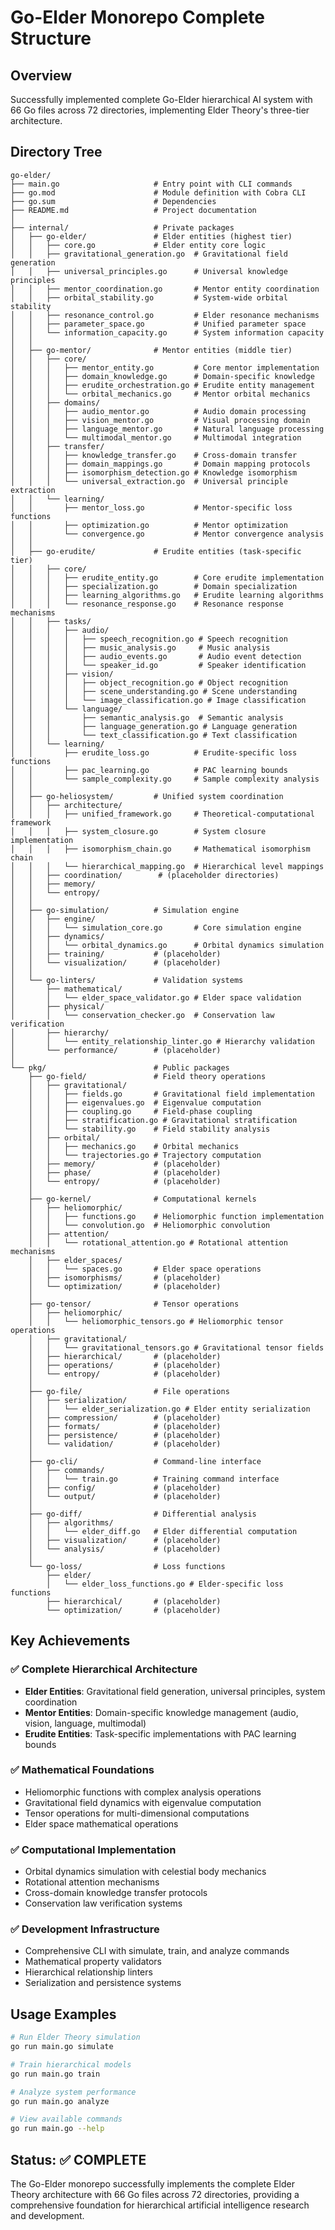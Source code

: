 # Go-Elder Monorepo Complete Structure

## Overview
Successfully implemented complete Go-Elder hierarchical AI system with 66 Go files across 72 directories, implementing Elder Theory's three-tier architecture.

## Directory Tree
```
go-elder/
├── main.go                     # Entry point with CLI commands
├── go.mod                      # Module definition with Cobra CLI
├── go.sum                      # Dependencies
├── README.md                   # Project documentation
│
├── internal/                   # Private packages
│   ├── go-elder/               # Elder entities (highest tier)
│   │   ├── core.go             # Elder entity core logic
│   │   ├── gravitational_generation.go  # Gravitational field generation
│   │   ├── universal_principles.go      # Universal knowledge principles
│   │   ├── mentor_coordination.go       # Mentor entity coordination
│   │   ├── orbital_stability.go         # System-wide orbital stability
│   │   ├── resonance_control.go         # Elder resonance mechanisms
│   │   ├── parameter_space.go           # Unified parameter space
│   │   └── information_capacity.go      # System information capacity
│   │
│   ├── go-mentor/              # Mentor entities (middle tier)
│   │   ├── core/
│   │   │   ├── mentor_entity.go         # Core mentor implementation
│   │   │   ├── domain_knowledge.go      # Domain-specific knowledge
│   │   │   ├── erudite_orchestration.go # Erudite entity management
│   │   │   └── orbital_mechanics.go     # Mentor orbital mechanics
│   │   ├── domains/
│   │   │   ├── audio_mentor.go          # Audio domain processing
│   │   │   ├── vision_mentor.go         # Visual processing domain
│   │   │   ├── language_mentor.go       # Natural language processing
│   │   │   └── multimodal_mentor.go     # Multimodal integration
│   │   ├── transfer/
│   │   │   ├── knowledge_transfer.go    # Cross-domain transfer
│   │   │   ├── domain_mappings.go       # Domain mapping protocols
│   │   │   ├── isomorphism_detection.go # Knowledge isomorphism
│   │   │   └── universal_extraction.go  # Universal principle extraction
│   │   └── learning/
│   │       ├── mentor_loss.go           # Mentor-specific loss functions
│   │       ├── optimization.go          # Mentor optimization
│   │       └── convergence.go           # Mentor convergence analysis
│   │
│   ├── go-erudite/             # Erudite entities (task-specific tier)
│   │   ├── core/
│   │   │   ├── erudite_entity.go        # Core erudite implementation
│   │   │   ├── specialization.go        # Domain specialization
│   │   │   ├── learning_algorithms.go   # Erudite learning algorithms
│   │   │   └── resonance_response.go    # Resonance response mechanisms
│   │   ├── tasks/
│   │   │   ├── audio/
│   │   │   │   ├── speech_recognition.go # Speech recognition
│   │   │   │   ├── music_analysis.go     # Music analysis
│   │   │   │   ├── audio_events.go       # Audio event detection
│   │   │   │   └── speaker_id.go         # Speaker identification
│   │   │   ├── vision/
│   │   │   │   ├── object_recognition.go # Object recognition
│   │   │   │   ├── scene_understanding.go # Scene understanding
│   │   │   │   └── image_classification.go # Image classification
│   │   │   └── language/
│   │   │       ├── semantic_analysis.go  # Semantic analysis
│   │   │       ├── language_generation.go # Language generation
│   │   │       └── text_classification.go # Text classification
│   │   └── learning/
│   │       ├── erudite_loss.go          # Erudite-specific loss functions
│   │       ├── pac_learning.go          # PAC learning bounds
│   │       └── sample_complexity.go     # Sample complexity analysis
│   │
│   ├── go-heliosystem/         # Unified system coordination
│   │   ├── architecture/
│   │   │   ├── unified_framework.go     # Theoretical-computational framework
│   │   │   ├── system_closure.go        # System closure implementation
│   │   │   ├── isomorphism_chain.go     # Mathematical isomorphism chain
│   │   │   └── hierarchical_mapping.go  # Hierarchical level mappings
│   │   ├── coordination/        # (placeholder directories)
│   │   ├── memory/
│   │   └── entropy/
│   │
│   ├── go-simulation/          # Simulation engine
│   │   ├── engine/
│   │   │   └── simulation_core.go       # Core simulation engine
│   │   ├── dynamics/
│   │   │   └── orbital_dynamics.go      # Orbital dynamics simulation
│   │   ├── training/           # (placeholder)
│   │   └── visualization/      # (placeholder)
│   │
│   └── go-linters/             # Validation systems
│       ├── mathematical/
│       │   └── elder_space_validator.go # Elder space validation
│       ├── physical/
│       │   └── conservation_checker.go  # Conservation law verification
│       ├── hierarchy/
│       │   └── entity_relationship_linter.go # Hierarchy validation
│       └── performance/        # (placeholder)
│
└── pkg/                        # Public packages
    ├── go-field/               # Field theory operations
    │   ├── gravitational/
    │   │   ├── fields.go       # Gravitational field implementation
    │   │   ├── eigenvalues.go  # Eigenvalue computation
    │   │   ├── coupling.go     # Field-phase coupling
    │   │   ├── stratification.go # Gravitational stratification
    │   │   └── stability.go    # Field stability analysis
    │   ├── orbital/
    │   │   ├── mechanics.go    # Orbital mechanics
    │   │   └── trajectories.go # Trajectory computation
    │   ├── memory/             # (placeholder)
    │   ├── phase/              # (placeholder)
    │   └── entropy/            # (placeholder)
    │
    ├── go-kernel/              # Computational kernels
    │   ├── heliomorphic/
    │   │   ├── functions.go    # Heliomorphic function implementation
    │   │   └── convolution.go  # Heliomorphic convolution
    │   ├── attention/
    │   │   └── rotational_attention.go # Rotational attention mechanisms
    │   ├── elder_spaces/
    │   │   └── spaces.go       # Elder space operations
    │   ├── isomorphisms/       # (placeholder)
    │   └── optimization/       # (placeholder)
    │
    ├── go-tensor/              # Tensor operations
    │   ├── heliomorphic/
    │   │   └── heliomorphic_tensors.go # Heliomorphic tensor operations
    │   ├── gravitational/
    │   │   └── gravitational_tensors.go # Gravitational tensor fields
    │   ├── hierarchical/       # (placeholder)
    │   ├── operations/         # (placeholder)
    │   └── entropy/            # (placeholder)
    │
    ├── go-file/                # File operations
    │   ├── serialization/
    │   │   └── elder_serialization.go # Elder entity serialization
    │   ├── compression/        # (placeholder)
    │   ├── formats/            # (placeholder)
    │   ├── persistence/        # (placeholder)
    │   └── validation/         # (placeholder)
    │
    ├── go-cli/                 # Command-line interface
    │   ├── commands/
    │   │   └── train.go        # Training command interface
    │   ├── config/             # (placeholder)
    │   └── output/             # (placeholder)
    │
    ├── go-diff/                # Differential analysis
    │   ├── algorithms/
    │   │   └── elder_diff.go   # Elder differential computation
    │   ├── visualization/      # (placeholder)
    │   └── analysis/           # (placeholder)
    │
    └── go-loss/                # Loss functions
        ├── elder/
        │   └── elder_loss_functions.go # Elder-specific loss functions
        ├── hierarchical/       # (placeholder)
        └── optimization/       # (placeholder)
```

## Key Achievements

### ✅ Complete Hierarchical Architecture
- **Elder Entities**: Gravitational field generation, universal principles, system coordination
- **Mentor Entities**: Domain-specific knowledge management (audio, vision, language, multimodal)
- **Erudite Entities**: Task-specific implementations with PAC learning bounds

### ✅ Mathematical Foundations
- Heliomorphic functions with complex analysis operations
- Gravitational field dynamics with eigenvalue computation
- Tensor operations for multi-dimensional computations
- Elder space mathematical operations

### ✅ Computational Implementation
- Orbital dynamics simulation with celestial body mechanics
- Rotational attention mechanisms
- Cross-domain knowledge transfer protocols
- Conservation law verification systems

### ✅ Development Infrastructure
- Comprehensive CLI with simulate, train, and analyze commands
- Mathematical property validators
- Hierarchical relationship linters
- Serialization and persistence systems

## Usage Examples

```bash
# Run Elder Theory simulation
go run main.go simulate

# Train hierarchical models
go run main.go train

# Analyze system performance
go run main.go analyze

# View available commands
go run main.go --help
```

## Status: ✅ COMPLETE
The Go-Elder monorepo successfully implements the complete Elder Theory architecture with 66 Go files across 72 directories, providing a comprehensive foundation for hierarchical artificial intelligence research and development.
